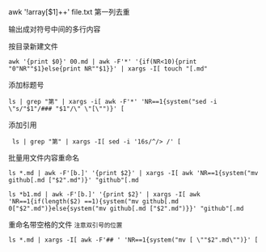 

awk '!array[$1]++' file.txt 第一列去重


输出成对符号中间的多行内容

按目录新建文件

    awk '{print $0}' 00.md | awk -F'*' '{if(NR<10){print "0"NR""$1}else{print NR""$1}}' | xargs -I[ touch "[.md"

添加标题号

    ls | grep "第" | xargs -i[ awk -F'*' 'NR==1{system("sed -i \"s/"$1"/### "$1"/\" \"[\"")}' [ 

添加引用

     ls | grep "第" | xargs -I[ sed -i '16s/^/> /' [

批量用文件内容重命名

    ls *.md | awk -F'[b.]' '{print $2}' | xargs -I[ awk 'NR==1{system("mv github[.md ["$2".md")}' "github"[.md

    ls *b1.md | awk -F'[b.]' '{print $2}' | xargs -I[ awk 'NR==1{if(length($2) ==1){system("mv github[.md 0["$2".md")}else{system("mv github[.md ["$2".md")}}' "github"[.md

重命名带空格的文件  `注意双引号的位置`

    ls *.md | xargs -I[ awk -F'## ' 'NR==1{system("mv [ \""$2".md\"")}' [